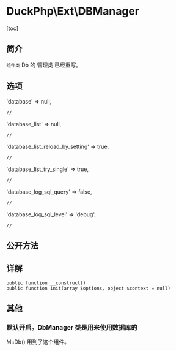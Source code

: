 # DuckPhp\Ext\DBManager
[toc]

## 简介
`组件类` Db 的 管理类 已经重写。
## 选项

'database' => null,

    //
'database_list' => null,

    //
'database_list_reload_by_setting' => true,

    //
'database_list_try_single' => true,

    //
'database_log_sql_query' => false,

    //
'database_log_sql_level' => 'debug',

    //
## 公开方法


## 详解

    public function __construct()
    public function init(array $options, object $context = null)

## 其他
### 默认开启。DbManager 类是用来使用数据库的
M::Db() 用到了这个组件。
